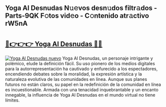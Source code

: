 ## Yoga Al Desnudas N𝚞𝚎vos desn𝚞dos filtr𝚊dos - Parts-9QK F𝚘tos vid𝚎o - C𝚘ntenido atr𝚊ctivo rW5nA

# <h2><a href="http://mb134j.tromn.icu/?c=Yoga+Al+Desnudas">🔗👉👉👉 Yoga Al Desnudas 🔗🔗</a></h2>

[![Yoga Al Desnudas nuevo](https://i.imgur.com/pEAQMta.gif)](http://mb134j.tromn.icu/?c=Yoga+Al+Desnudas)
Yoga Al Desnudas, un personaje intrigante y polémico, elude la definición fácil. Su uso pionero de los medios digitales para la autorrepresentación ha cautivado y enfurecido a los espectadores, encendiendo debates sobre la moralidad, la expresión artística y la naturaleza evolutiva de las comunidades en línea. Aunque sus planes futuros no están claros, su papel en la redefinición de la comunidad en línea es incuestionable. Armada con una tenacidad inquebrantable y un encanto innegable, la influencia de Yoga Al Desnudas en el mundo virtual no tiene límites.
